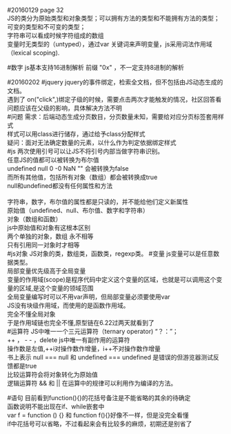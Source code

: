 #20160129
page 32 <br>
JS的类分为原始类型和对象类型；可以拥有方法的类型和不能拥有方法的类型；可变的类型和不可变的类型；<br>
字符串可以看成时候字符组成的数组 <br>
变量时无类型的（untyped），通过var 关键词来声明变量，js采用词法作用域（lexical scoping).<br>

#数字
js基本支持16进制解析 前缀 "0x" ，不一定支持8进制的解析<br>

#20160202
#jquery
jquery的事件绑定，检索全文档，但不包括由JS动态生成的文档。<br>
遇到了 on("click",)绑定子级的时候，需要点击两次才能触发的情况，社区回答看问题应该在父级的影响，具体解决方法不明<br>
#问题
需求：后端动态生成分页数目，分页数量未知，需要给对应分页标签套用样式<br>
样式可以用class进行储存，通过给予class分配样式<br>
疑问：面对无法确定数量的元素，以什么作为判定依据绑定样式<br>
#js
两次使用引号可以让JS不将引号内部当做字符串识别。<br>
任意JS的值都可以被转换为布尔值<br>
undefined null 0 -0 NaN "" 会被转换为false<br>
而所有其他值，包括所有对象（数组）都会被转换成true<br>
null和undefined都没有任何属性和方法<br>    
字符串，数字，布尔值的属性都是只读的，并不能给他们定义新属性<br>
原始值（undefined、null、布尔值、数字和字符串）<br>
对象（数组和函数）<br>
js中原始值和对象有这根本区别<br>
两个单独的对象，数组 永不相等 <br>
只有引用同一对象时才相等<br>
#js对象
JS对象的类，数组类，函数类，regexp类。
#变量
js变量可以是任意数据类型。<br>
局部变量优先级高于全局变量<br>
变量的作用域(scope)是程序代码中定义这个变量的区域，也就是可以调用这个变量的区域,是这个变量的领域范围<br>
全局变量编写时可以不用var声明，但局部变量必须要使用var <br>
JS没有块级作用域，而使用的是函数作用域。<br>
完全不懂全局对象<br>
于是作用域链也完全不懂,原型链在6.22过两天就看到了<br>
#运算符
JS中唯一一个三元运算符（ternary operator) “？：”；<br>
++ ， - - ，delete js中唯一有副作用的运算符 <br>
操作数是左值,++i对操作数作增量，i++不对操作数作增量<br>
书上表示 null === null 和 undefined === undefined 是错误的但游览器测试反馈都是true<br>
比较运算符会将对象转化为原始值<br>
逻辑运算符 && 和 || 在运算中的规律可以利用作为编译的方法。<br>

#语句
目前看到function(){}的花括号备注是不能省略的其余的待确定<br>
函数说明不能出现在if、while嵌套中<br>
var f = function () {} 和 function f(){}好像不一样，但是没完全看懂<br>
if中花括号可以省略，不过看起来会有比较多的麻烦，初期还是别省了<br> 
